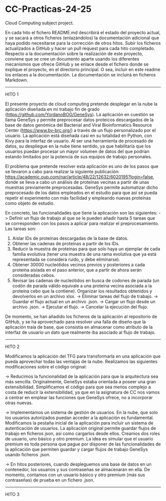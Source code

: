 # CC-Practicas-24-25
Cloud Computing subject project.

En cada hito el fichero README.md describirá el estado del proyecto actual, y se sacará a otros ficheros (enlazándolos) la documentación adicional que haya podido necesitarse para la corrección de otros hitos. Subir los ficheros actualizados a GitHub y hacer un pull request para cada hito completado. Respecto a la documentación sobre la realización de este proyecto, conviene que se cree un documento aparte usando los diferentes mecanismos que ofrece GitHub y se enlace desde el fichero donde se explique el proyecto, en el directorio principal. O sea, incluir en este readme los enlaces a la documentación. La documentación se incluirá en ficheros Markdown.

--------------------------------------------------------------------------------
HITO 1

El presente proyecto de cloud computing pretende desplegar en la nube la aplicación diseñada en mi trabajo fin de grado (https://github.com/YordanoBOG/GeneSys). La aplicación en cuestión se llama GeneSys y permite preprocesar datos proteicos descargados de la base de datos genómica del Bacterial and Viral Bioinformatics Resource Center (https://www.bv-brc.org/) a través de un flujo personalizado por el usuario. La aplicación está diseñada casi en su totalidad en Python, con Kivy para la interfaz de usuario. Al ser una herramienta de procesado de datos, su despliegue en la nube tiene sentido, ya que habilitaría que los usuarios puedan procesar un mayor volumen de datos del que podrían estando limitados por la potencia de sus equipos de trabajo personales.

El problema que pretende resolver esta aplicación es uno de los pasos que se llevaron a cabo para realizar la siguiente publicación: https://academic.oup.com/nar/article/48/22/12632/6020195?login=false, donde se lleva a cabo un análisis de proteínas vecinas a partir de unas muestras previamente preprocesadas. GeneSys permite automatizar dicho preprocesado de los datos empleados en el estudio para que así se pueda repetir el experimento con más facilidad y empleando nuevas proteínas como objeto de estudio.

En concreto, las funcionalidades que tiene la aplicación son las siguientes:
-> Definir un flujo de trabajo al que se le pueden añadir hasta 5 tareas que se corresponden con los pasos a aplicar para realizar el preprocesamiento. Las tareas son:
   1) Aislar IDs de proteínas descargadas de la base de datos.
   2) Obtener las cadenas de proteínas a partir de los IDs.
   3) Reducir la muestra de proteínas para que solo haya un ejemplar de cada familia evolutiva (tener una muestra de una rama evolutiva que ya está representada se considera ruido, y debe eliminarse).
   4) Obtener 30000 nucleótidos vecinos previos y posteriores a cada proteína aislada en el paso anterior, que a partir de ahora serán consideradas cebos.
   5) Revisar las cadenas de nucleótidos en busca de codones de parada (un codón de parada válido equivale a una proteína vecina asociada a la proteína cebo que la contiene). Organizar los resultados obtenidos y devolverlos en un archivo xlsx.
-> Eliminar tareas del flujo de trabajo.
-> Guardar el flujo actual en un archivo .json.
-> Cargar un flujo desde un archivo .json.
-> Ejecutar el flujo.
-> Cancelar la ejecución del flujo.

De momento, se han añadido los ficheros de la aplicación al repositorio de GitHub, y se ha aprovechado para resolver una falla de diseño que la aplicación traía de base, que consistía en almacenar como atributo de la interfaz de usuario un dato que realmente iba asociado al flujo de trabajo.

--------------------------------------------------------------------------------
HITO 2

Modificamos la aplicación del TFG para transformarla en una aplicación que pueda aprovechar todas las ventajas de la nube. Realizamos las siguientes modificaciones sobre el código original:

-> Reducimos la funcionalidad de la aplicación para que la arquitectura sea más sencilla. Originalmente, GeneSys estaba orientada a poseer una gran extensibilidad. Simplificamos el código para que sea menos complejo a costa de reducir la extensibilidad, ya que en la asignatura de CC nos vamos a centrar en emplear las funciones que GeneSys ofrece, no a incorporar otras nuevas.

-> Implementamos un sistema de gestión de usuarios. En la nube, que solo los usuarios autorizados puedan acceder a la aplicación es fundamental. Modificamos la pestaña inicial de la aplicación para incluir un sistema de autenticación de usuarios. La aplicación original permite guardar flujos de trabajo en ficheros json, así como cargarlos desde ellos. Creamos dos roles de usuario, uno básico y otro premium. La idea es simular que el usuario premium es toda persona que pague por disponer de las funcionalidades de la aplicación que permiten guardar y cargar flujos de trabajo GeneSys usando ficheros .json.

-> En hitos posteriores, cuando despleguemos una base de datos en un contenedor, los usuarios y sus contraseñas se almacenarán en ella. De momento, contamos con un usuario básico y otro premium (más sus contraseñas) de prueba en un fichero .json.

--------------------------------------------------------------------------------
HITO 3
